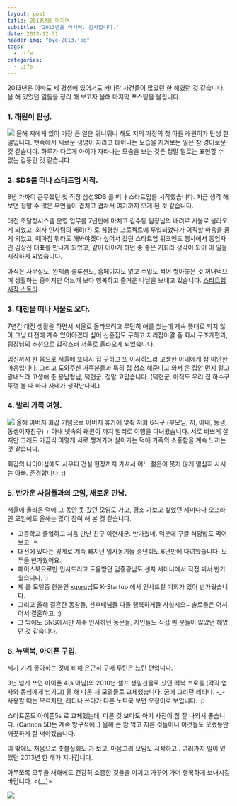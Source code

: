 ```yaml
---
layout: post
title: 2013년을 마치며
subtitle: "2013년을 마치며. 감사합니다."
date: 2013-12-31
header-img: "bye-2013.jpg"
tags:
  - Life
categories:
  - Life
---
```

2013년은 아마도 제 평생에 있어서도 커다란 사건들이 많았던 한 해였던 것 같습니다. 올 해 있었던 일들을 정리 해 보고자 올해 마지막 포스팅을 올립니다.

### 1. 래원이 탄생.
![](force.jpg)
올해 저에게 있어 가장 큰 일은 뭐니뭐니 해도 저의 가정의 첫 아들 래원이가 탄생 한 일입니다. 뱃속에서 새로운 생명이 자라고 태어나는 모습을 지켜보는 일은 참 경이로운 것 같습니다. 하루가 다르게 아이가 자라나는 모습을 보는 것은 정말 말로는 표현할 수 없는 감동인 것 같습니다.

### 2. SDS를 떠나 스타트업 시작.
8년 가까이 근무했던 첫 직장 삼성SDS 를 떠나 스타트업을 시작했습니다. 지금 생각 해 보면 정말 수 많은 우연들이 겹치고 겹쳐서 여기까지 오게 된 것 같습니다.

대전 조달청시스템 운영 업무를 7년만에 마치고 김수동 팀장님의 배려로 서울로 올라오게 되었고, 회사 인사팀의 배려(?) 로 심평원 프로젝트에 투입되었다가 이직할 마음을 품게 되었고, 때마침 뭐라도 해봐야겠다 싶어서 갔던 스타트업 위크엔드 행사에서 동업자인 김상진 대표를 만나게 되었고, 같이 이야기 하던 중 좋은 기회라 생각이 되어 이 일을 시작하게 되었습니다.

아직은 사무실도, 완제품 솔루션도, 홈페이지도 없고 수입도 적어 쌓아놓은 것 꺼내먹으며 생활하는 중이지만 어느때 보다 행복하고 즐거운 나날을 보내고 있습니다.
[스타트업 시작 스토리](/2013/07/starting-startup/)

### 3. 대전을 떠나 서울로 오다.
7년간 대전 생활을 하면서 서울로 올라오려고 무던히 애를 썼는데 계속 뜻대로 되지 않아 그냥 대전에 계속 있어야겠다 싶어 신혼집도 구하고 자리잡아갈 즘 회사 구조개편과, 팀장님의 추천으로 갑작스러 서울로 올라오게 되었습니다.

임신까지 한 몸으로 서울에 또다시 집 구하고 또 이사하느라 고생한 아내에게 참 미안한 마음입니다. 그리고 도와주신 가족분들과 특히 집 청소 해준다고 와서 온 집안 먼지 털고 광내느라 고생해 준 용남형님, 덕현군. 정말 고맙습니다. (덕현군, 아직도 우리 집 하수구 뚜껑 볼 때 마다 자네가 생각난다네.)

### 4. 발리 가족 여행.
![](baly.jpg)
올해 아버지 회갑 기념으로 아버지 휴가에 맞춰 저희 6식구 (부모님, 저, 아내, 동생, 동생여자친구) + 아내 뱃속의 래원이 까지 발리로 여행을 다녀왔습니다. 서로 바쁘게 살지만 그래도 가끔씩 이렇게 서로 챙겨가며 살아가는 덕에 가족의 소중함을 계속 느끼는 것 같습니다.

회갑의 나이이심에도 사우디 건설 현장까지 가셔서 어느 젊은이 못지 않게 열심히 사시는 아빠. 존경합니다. :)

### 5. 반가운 사람들과의 모임, 새로운 만남.
서울에 올라온 덕에 그 동안 못 갔던 모임도 가고, 평소 가보고 싶었던 세미나나 오프라인 모임에도 올해는 많이 참여 해 본 것 같습니다.

- 고등학교 졸업하고 처음 만난 친구 이현채군.  반가웠네. 덕분에 구글 식당밥도 먹어보고. ㅋ
- 대전에 있다는 핑계로 계속 빠지던 입사동기들 송년회도 6년만에 다녀왔습니다. 모두들 반가웠어요.
- 페이스북으로만 인사드리고 도움받던 김종광님도 센차 세미나에서 직접 뵈서 반가웠습니다. :)
- 제 롤 모델중 한분인 [xguru](https://www.facebook.com/xguru)님도 K-Startup 에서 인사드릴 기회가 있어 반가웠습니다.
- 그리고 올해 결혼한 동창들, 선후배님들 다들 행복하게들 사십시오~ 솔로들은 어서 어서 결혼하고. :)
- 그 밖에도 SNS에서만 자주 인사하던 동문들, 지인들도 직접 뵌 분들이 많았던 해였던 것 같습니다.

### 6. 뉴맥북, 아이폰 구입.
제가 기계 좋아하는 것에 비해 은근히 구매 루틴은 느린 편입니다.

3년 넘게 쓰던 아이폰 4(s 아님)와 2010년 셀프 생일선물로 샀던 맥북 프로를 (각각 업자와 동생에게 넘기고) 올 해 나온 새 모델들로 교체했습니다. 꿈에 그리던 레티나. *-_-* 사용할 때는 모르지만, 레티나 쓰다가 다른 노트북 보면 오징어로 보입니다. :p

스마트폰도 아이폰5s 로 교체했는데, 다른 것 보다도 아기 사진이 참 잘 나와서 좋습니다. (Cannon 5D는 계속 방구석에..) 올해 큰 맘 먹고 지른 것들이니 이것들도 오랬동안 깨끗하게 잘 써야겠습니다.


이 밖에도 처음으로 촛불집회도 가 보고, 마음고리 모임도 시작하고.. 여러가지 일이 있었던 2013년 한 해가 지나갑니다.

아무쪼록 모두들 새해에도 건강히 소중한 것들을 아끼고 가꾸어 가며 행복하게 보내시길 바랍니다. <(__)>

![](bye-2013.jpg)